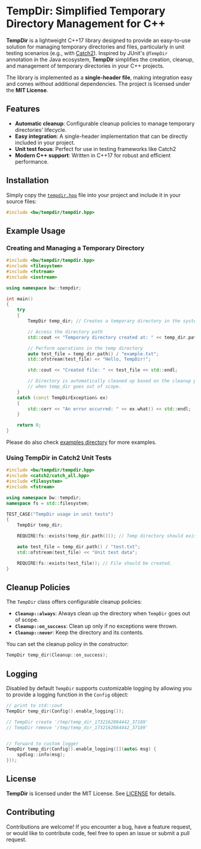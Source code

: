 # TempDir: Simplified Temporary Directory Management for C++  

**TempDir** is a lightweight C++17 library designed to provide an easy-to-use solution for managing temporary directories and files, particularly in unit testing scenarios (e.g., with [Catch2](https://github.com/catchorg/Catch2)). Inspired by JUnit's `@TempDir` annotation in the Java ecosystem, **TempDir** simplifies the creation, cleanup, and management of temporary directories in your C++ projects.

The library is implemented as a **single-header file**, making integration easy and comes without additional dependencies. The project is licensed under the **MIT License**.

## Features
- **Automatic cleanup**: Configurable cleanup policies to manage temporary directories' lifecycle.
- **Easy integration**: A single-header implementation that can be directly included in your project.
- **Unit test focus**: Perfect for use in testing frameworks like Catch2
- **Modern C++ support**: Written in C++17 for robust and efficient performance.

## Installation
Simply copy the [`tempdir.hpp`](include/bw/tempdir/tempdir.hpp) file into your project and include it in your source files:

```cpp
#include <bw/tempdir/tempdir.hpp>
```

## Example Usage

### Creating and Managing a Temporary Directory
```cpp
#include <bw/tempdir/tempdir.hpp>
#include <filesystem>
#include <fstream>
#include <iostream>

using namespace bw::tempdir;

int main()
{
    try
    {
        TempDir temp_dir; // Creates a temporary directory in the system's temp folder.

        // Access the directory path
        std::cout << "Temporary directory created at: " << temp_dir.path() << std::endl;

        // Perform operations in the temp directory
        auto test_file = temp_dir.path() / "example.txt";
        std::ofstream(test_file) << "Hello, TempDir!";

        std::cout << "Created file: " << test_file << std::endl;

        // Directory is automatically cleaned up based on the cleanup policy
        // when temp_dir goes out of scope.
    }
    catch (const TempDirException& ex)
    {
        std::cerr << "An error occurred: " << ex.what() << std::endl;
    }

    return 0;
}
```
Please do also check [examples directory](/examples/) for more examples.

### Using TempDir in Catch2 Unit Tests
```cpp
#include <bw/tempdir/tempdir.hpp>
#include <catch2/catch_all.hpp>
#include <filesystem>
#include <fstream>

using namespace bw::tempdir;
namespace fs = std::filesystem;

TEST_CASE("TempDir usage in unit tests")
{
    TempDir temp_dir;

    REQUIRE(fs::exists(temp_dir.path())); // Temp directory should exist.

    auto test_file = temp_dir.path() / "test.txt";
    std::ofstream(test_file) << "Unit test data";

    REQUIRE(fs::exists(test_file)); // File should be created.
}
```


## Cleanup Policies
The `TempDir` class offers configurable cleanup policies:
- **`Cleanup::always`**: Always clean up the directory when `TempDir` goes out of scope.
- **`Cleanup::on_success`**: Clean up only if no exceptions were thrown.
- **`Cleanup::never`**: Keep the directory and its contents.

You can set the cleanup policy in the constructor:
```cpp
TempDir temp_dir(Cleanup::on_success);
```

## Logging
Disabled by default `TempDir` supports customizable logging by allowing you to provide a logging function in the `Config` object:
```cpp
// print to std::cout
TempDir temp_dir(Config().enable_logging());

// TempDir create '/tmp/temp_dir_1732162084442_37189'
// TempDir remove '/tmp/temp_dir_1732162084442_37189'


// forward to custom logger
TempDir temp_dir(Config().enable_logging([](auto& msg) { 
    spdlog::info(msg);
}));

```

## License
**TempDir** is licensed under the MIT License. See [LICENSE](LICENSE.txt) for details.

## Contributing
Contributions are welcome! If you encounter a bug, have a feature request, or would like to contribute code, feel free to open an issue or submit a pull request.
